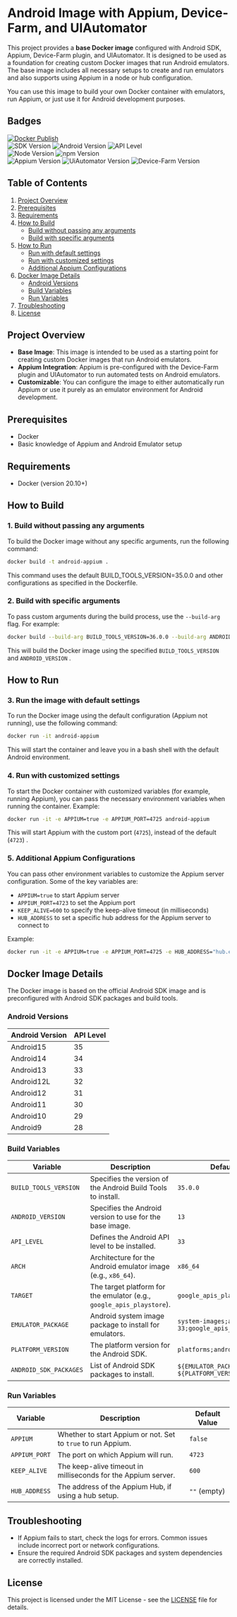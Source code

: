 # Android Image with Appium, Device-Farm, and UIAutomator

This project provides a **base Docker image** configured with Android SDK, Appium, Device-Farm plugin, and UIAutomator. It is designed to be used as a foundation for creating custom Docker images that run Android emulators. The base image includes all necessary setups to create and run emulators and also supports using Appium in a node or hub configuration.

You can use this image to build your own Docker container with emulators, run Appium, or just use it for Android development purposes.

## Badges

[![Docker Publish](https://github.com/mahmoudazaid/android-images/actions/workflows/docker-publish.yml/badge.svg?branch=main)](https://github.com/mahmoudazaid/android-images/actions/workflows/docker-publish.yml)  
![SDK Version](https://img.shields.io/badge/SDK%20Version-35.0.0-blue)
![Android Version](https://img.shields.io/badge/Android%20Version-15-blue)
![API Level](https://img.shields.io/badge/API%20Level-35-blue)  
![Node Version](https://img.shields.io/badge/node-22.x-blue)
![npm Version](https://img.shields.io/badge/npm-10.9.0-blue)  
![Appium Version](https://img.shields.io/badge/appium-2.12.1-blue)
![UiAutomator Version](https://img.shields.io/badge/uiautomator2-3.8.0-blue)
![Device-Farm Version](https://img.shields.io/badge/device_farm-9.4.6-blue)

## Table of Contents

1. [Project Overview](#project-overview)
2. [Prerequisites](#prerequisites)
3. [Requirements](#requirements)
4. [How to Build](#how-to-build)
   - [Build without passing any arguments](#1-build-without-passing-any-arguments)
   - [Build with specific arguments](#2-build-with-specific-arguments)
5. [How to Run](#how-to-run)
   - [Run with default settings](#3-run-the-image-with-default-settings)
   - [Run with customized settings](#4-run-with-customized-settings)
   - [Additional Appium Configurations](#5-additional-appium-configurations)
6. [Docker Image Details](#docker-image-details)
   - [Android Versions](#android-versions)
   - [Build Variables](#build-variables)
   - [Run Variables](#run-variables)
7. [Troubleshooting](#troubleshooting)
8. [License](#license)

## Project Overview

- **Base Image**: This image is intended to be used as a starting point for creating custom Docker images that run Android emulators.
- **Appium Integration**: Appium is pre-configured with the Device-Farm plugin and UIAutomator to run automated tests on Android emulators.
- **Customizable**: You can configure the image to either automatically run Appium or use it purely as an emulator environment for Android development.

## Prerequisites

- Docker
- Basic knowledge of Appium and Android Emulator setup

## Requirements

- Docker (version 20.10+)

## How to Build

### 1. Build without passing any arguments

To build the Docker image without any specific arguments, run the following command:

```bash
docker build -t android-appium .
```

This command uses the default BUILD_TOOLS_VERSION=35.0.0 and other configurations as specified in the Dockerfile.

### 2. Build with specific arguments

To pass custom arguments during the build process, use the `--build-arg` flag. For example:

```bash
docker build --build-arg BUILD_TOOLS_VERSION=36.0.0 --build-arg ANDROID_VERSION=14 -t android-appium .
```

This will build the Docker image using the specified `BUILD_TOOLS_VERSION` and `ANDROID_VERSION` .

## How to Run

### 3. Run the image with default settings

To run the Docker image using the default configuration (Appium not running), use the following command:

```bash
docker run -it android-appium
```

This will start the container and leave you in a bash shell with the default Android environment.

### 4. Run with customized settings

To start the Docker container with customized variables (for example, running Appium), you can pass the necessary environment variables when running the container. Example:

```bash
docker run -it -e APPIUM=true -e APPIUM_PORT=4725 android-appium
```

This will start Appium with the custom port (`4725`), instead of the default (`4723`) .

### 5. Additional Appium Configurations

You can pass other environment variables to customize the Appium server configuration. Some of the key variables are:

- `APPIUM=true` to start Appium server
- `APPIUM_PORT=4723` to set the Appium port
- `KEEP_ALIVE=600` to specify the keep-alive timeout (in milliseconds)
- `HUB_ADDRESS` to set a specific hub address for the Appium server to connect to

Example:

```bash
docker run -it -e APPIUM=true -e APPIUM_PORT=4725 -e HUB_ADDRESS="hub.example.com" android-appium
```

## Docker Image Details

The Docker image is based on the official Android SDK image and is preconfigured with Android SDK packages and build tools.

### Android Versions

| **Android Version** | **API Level** |
| ------------------- | ------------- |
| Android15           | 35            |
| Android14           | 34            |
| Android13           | 33            |
| Android12L          | 32            |
| Android12           | 31            |
| Android11           | 30            |
| Android10           | 29            |
| Android9            | 28            |

### Build Variables

| **Variable**           | **Description**                                                       | **Default Value**                                       |
| ---------------------- | --------------------------------------------------------------------- | ------------------------------------------------------- |
| `BUILD_TOOLS_VERSION`  | Specifies the version of the Android Build Tools to install.          | `35.0.0`                                                |
| `ANDROID_VERSION`      | Specifies the Android version to use for the base image.              | `13`                                                    |
| `API_LEVEL`            | Defines the Android API level to be installed.                        | `33`                                                    |
| `ARCH`                 | Architecture for the Android emulator image (e.g., `x86_64`).         | `x86_64`                                                |
| `TARGET`               | The target platform for the emulator (e.g., `google_apis_playstore`). | `google_apis_playstore`                                 |
| `EMULATOR_PACKAGE`     | Android system image package to install for emulators.                | `system-images;android-33;google_apis_playstore;x86_64` |
| `PLATFORM_VERSION`     | The platform version for the Android SDK.                             | `platforms;android-33`                                  |
| `ANDROID_SDK_PACKAGES` | List of Android SDK packages to install.                              | `${EMULATOR_PACKAGE} ${PLATFORM_VERSION}`               |

### Run Variables

| **Variable**  | **Description**                                               | **Default Value** |
| ------------- | ------------------------------------------------------------- | ----------------- |
| `APPIUM`      | Whether to start Appium or not. Set to `true` to run Appium.  | `false`           |
| `APPIUM_PORT` | The port on which Appium will run.                            | `4723`            |
| `KEEP_ALIVE`  | The keep-alive timeout in milliseconds for the Appium server. | `600`             |
| `HUB_ADDRESS` | The address of the Appium Hub, if using a hub setup.          | `""` (empty)      |

## Troubleshooting

- If Appium fails to start, check the logs for errors. Common issues include incorrect port or network configurations.
- Ensure the required Android SDK packages and system dependencies are correctly installed.

## License

This project is licensed under the MIT License - see the [LICENSE](LICENSE) file for details.
